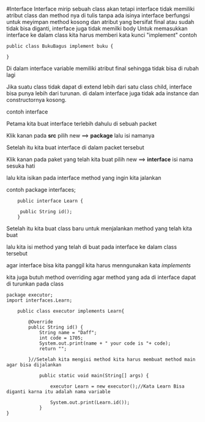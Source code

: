 #Interface
Interface mirip sebuah class akan tetapi interface tidak memiliki atribut class dan method nya di tulis tanpa ada isinya
interface berfungsi untuk meyimpan method kosong dan atribut yang bersifat final atau sudah tidak bisa diganti, interface juga tidak memilki body
Untuk memasukkan interface ke dalam class kita harus memberi kata kunci "implement"
contoh

	public class BukuBagus implement buku {

	}

Di dalam interface variable memiliki atribut final sehingga tidak bisa di rubah lagi

Jika suatu class tidak dapat di extend lebih dari satu class child, interface bisa punya lebih dari turunan.
di dalam interface juga tidak ada instance dan constructornya kosong.

contoh interface

Petama kita buat interface terlebih dahulu di sebuah packet

Klik kanan pada **src** pilih new ==> **package** lalu isi namanya

Setelah itu kita buat interface di dalam packet tersebut

Klik kanan pada paket yang telah kita buat pilih new ==> **interface** isi nama sesuka hati

lalu kita isikan pada interface method yang ingin kita jalankan

contoh
		package interfaces;

		public interface Learn {

		 public String id();
		}


Setelah itu kita buat class baru untuk menjalankan method yang telah kita buat

lalu kita isi method yang telah di buat pada interface ke dalam class tersebut

agar interface bisa kita panggil kita harus menngunakan kata *implements*

kita juga butuh method overriding agar method yang ada di interface dapat di turunkan pada class

```
package executor;
import interfaces.Learn;

	public class executor implements Learn{

		@Override
		public String id() {
			String name = "Daff";
			int code = 1705;
			System.out.print(name + " your code is "+ code);
			return "";

		}//Setelah kita mengisi method kita harus membuat method main agar bisa dijalankan

			public static void main(String[] args) {

				executor Learn = new executor();//Kata Learn Bisa diganti karna itu adalah nama variable

				System.out.print(Learn.id());
			}
}
```
